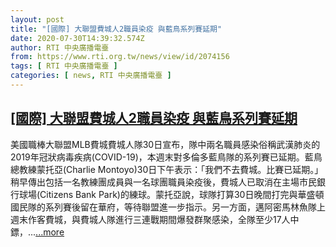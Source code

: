 ```yaml
---
layout: post
title: "[國際] 大聯盟費城人2職員染疫 與藍鳥系列賽延期"
date: 2020-07-30T14:39:32.574Z
author: RTI 中央廣播電臺
from: https://www.rti.org.tw/news/view/id/2074156
tags: [ RTI 中央廣播電臺 ]
categories: [ news, RTI 中央廣播電臺 ]
---
```

<!--1596145570000-->
[[國際] 大聯盟費城人2職員染疫 與藍鳥系列賽延期](https://www.rti.org.tw/news/view/id/2074156)
------

<div>
美國職棒大聯盟MLB費城費城人隊30日宣布，隊中兩名職員感染俗稱武漢肺炎的2019年冠狀病毒疾病(COVID-19)，本週末對多倫多藍鳥隊的系列賽已延期。藍鳥總教練蒙托亞(Charlie Montoyo)30日下午表示：「我們不去費城。比賽已延期。」稍早傳出包括一名教練團成員與一名球團職員染疫後，費城人已取消在主場市民銀行球場(Citizens Bank Park)的練球。蒙托亞說，球隊打算30日晚間打完與華盛頓國民隊的系列賽後留在華府，等待聯盟進一步指示。另一方面，邁阿密馬林魚隊上週末作客費城，與費城人隊進行三連戰期間爆發群聚感染，全隊至少17人中鏢，...<a target="_blank" href="https://www.rti.org.tw/news/view/id/2074156">...more</a>
</div>

